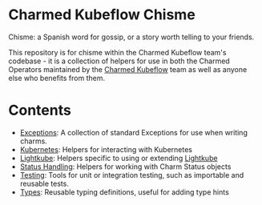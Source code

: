 # Charmed Kubeflow Chisme

Chisme: a Spanish word for gossip, or a story worth telling to your friends.  

This repository is for chisme within the Charmed Kubeflow team's codebase - it is a collection of helpers for use in 
both the Charmed Operators maintained by the [Charmed Kubeflow](ckf) team as well as anyone else who benefits from them.

# Contents

* [Exceptions](./src/charmed_kubeflow_chisme/exceptions/README.md): A collection of standard Exceptions for use when writing charms.
* [Kubernetes](./src/charmed_kubeflow_chisme/kubernetes/README.md): Helpers for interacting with Kubernetes
* [Lightkube](./src/charmed_kubeflow_chisme/lightkube/README.md): Helpers specific to using or extending [Lightkube](lightkube-rtd)
* [Status Handling](./src/charmed_kubeflow_chisme/status_handling/README.md): Helpers for working with Charm Status objects
* [Testing](./src/charmed_kubeflow_chisme/testing/README.md): Tools for unit or integration testing, such as importable and reusable tests.
* [Types](./src/charmed_kubeflow_chisme/types/README.md): Reusable typing definitions, useful for adding type hints

[ckf]: https://charmed-kubeflow.io/
[lightkube-rtd]: https://lightkube.readthedocs.io/en/latest/
